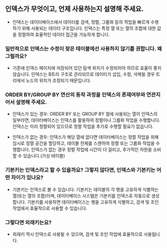 ## 인덱스가 무엇이고, 언제 사용하는지 설명해 주세요.
- 인덱스는 데이터베이스에서 데이터를 검색, 정렬, 그룹화 등의 작업을 빠르게 수행하기 위해 사용되는 데이터 구조입니다. 인덱스는 특정 열 또는 열의 조합에 대한 값을 정렬하여 효율적인 데이터 접근을 가능하게 합니다.

### 일반적으로 인덱스는 수정이 잦은 테이블에선 사용하지 않기를 권합니다. 왜 그럴까요?
- 기존에 인덱스 페이지에 저장되어 있던 탐색 위치가 수정되어야 하므로 효율이 좋지 않습니다. 인덱스는 B트리 구조로 관리되므로 데이터가 삽입, 수정, 삭제될 경우 트리에서 노드의 위치가 조정되기 때문입니다.

### ORDER BY/GROUP BY 연산의 동작 과정을 인덱스의 존재여부와 연관지어서 설명해 주세요.
- 인덱스가 있는 경우: ORDER BY 또는 GROUP BY 절에 사용되는 열이 인덱스의 일부라면, 데이터베이스는 인덱스를 활용하여 정렬이나 그룹화 작업을 수행합니다. 인덱스는 미리 정렬되어 있으므로 정렬 작업을 추가로 수행할 필요가 없습니다.

- 인덱스가 없는 경우: 인덱스가 해당 열에 없다면 데이터베이스는 정렬 작업을 위해 임시로 정렬 공간을 할당하고, 테이블 전체를 스캔하여 정렬 또는 그룹화 작업을 수행합니다. 인덱스가 없는 경우 정렬 작업에 시간이 더 걸리고, 추가적인 자원을 소비할 수 있습니다.(가상 테이블)

### 기본키는 인덱스라고 할 수 있을까요? 그렇지 않다면, 인덱스와 기본키는 어떤 차이가 있나요?
- 기본키는 인덱스로 볼 수 있습니다. 기본키는 테이블의 각 행을 고유하게 식별하는 열(또는 열의 조합)이며, 데이터베이스 시스템은 기본키를 인덱스로 자동으로 생성합니다. 기본키를 사용하면 데이터베이스는 행을 고유하게 식별하고, 검색 및 조인 작업에서 효율적으로 사용할 수 있습니다.

### 그렇다면 외래키는요?
- 외래키 역시 인덱스로 사용될 수 있으며, 검색 및 조인 작업에 효율적으로 사용됩니다.
